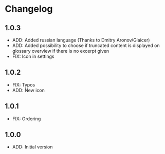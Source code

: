 # Changelog

## 1.0.3

- ADD: Added russian language (Thanks to Dmitry Aronov/Glaicer)
- ADD: Added possibility to choose if truncated content is displayed on glossary overview if there is no excerpt given
- FIX: Icon in settings

## 1.0.2

- FIX: Typos
- ADD: New icon

## 1.0.1

- FIX: Ordering

## 1.0.0

- ADD: Initial version